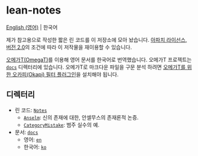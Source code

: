 # lean-notes

[English (영어)](./README.md) | 한국어

제가 참고용으로 작성한 짧은 린 코드를 이 저장소에 모아 놨습니다. [아파치 라이선스, 버전 2.0](./LICENSE)의 조건에 따라 이 저작물을 재이용할 수 있습니다.

[오메가T(OmegaT)][omt]를 이용해 영어 문서를 한국어로 번역했습니다. 오메가T 프로젝트는 [`docs`](./docs) 디렉터리에 있습니다. 오메가T로 마크다운 파일을 구문 분석 하려면 [오메가T를 위한 오카피(Okapi) 필터 플러그인][okapi]을 설치해야 됩니다.

## 디렉터리

* 린 코드: [`Notes`](./Notes)
  * [`Anselm`](./Notes/Anselm.lean): 신의 존재에 대한, 안셀무스의 존재론적 논증.
  * [`CategoryMistake`](./Notes/CategoryMistake.lean): 범주 실수의 예.
* 문서: [`docs`](./docs)
  * 영어: [`en`](./docs/en)
  * 한국어: [`ko`](./docs/ko)

[omt]: https://omegat.org/
[okapi]: https://okapiframework.org/wiki/index.php/Okapi_Filters_Plugin_for_OmegaT
